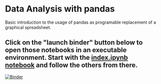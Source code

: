 # Data Analysis with pandas

Basic introduction to the usage of pandas as programable replacement of a graphical spreadsheet.


## Click on the "launch binder" button below to open those notebooks in an executable environment. Start with the [index.ipynb notebook](./index.ipynb) and follow the others from there.

[![Binder](https://mybinder.org/badge.svg)](https://mybinder.org/v2/gh/restrepo/data-analysis/master)




